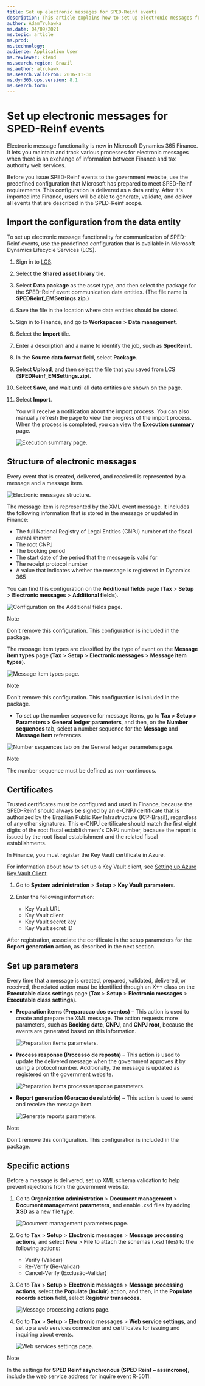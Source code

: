 ```yaml
---
title: Set up electronic messages for SPED-Reinf events
description: This article explains how to set up electronic messages for SPED-Reinf events for Brazil.
author: AdamTrukawka
ms.date: 04/09/2021
ms.topic: article
ms.prod: 
ms.technology: 
audience: Application User
ms.reviewer: kfend
ms.search.region: Brazil
ms.author: atrukawk
ms.search.validFrom: 2016-11-30
ms.dyn365.ops.version: 8.1
ms.search.form: 
---
```


# Set up electronic messages for SPED-Reinf events

Electronic message functionality is new in Microsoft Dynamics 365 Finance. It lets you maintain and track various processes for electronic messages when there is an exchange of information between Finance and tax authority web services.

Before you issue SPED-Reinf events to the government website, use the predefined configuration that Microsoft has prepared to meet SPED-Reinf requirements. This configuration is delivered as a data entity. After it's imported into Finance, users will be able to generate, validate, and deliver all events that are described in the SPED-Reinf scope.

## Import the configuration from the data entity

To set up electronic message functionality for communication of SPED-Reinf events, use the predefined configuration that is available in Microsoft Dynamics Lifecycle Services (LCS).

1. Sign in to [LCS](https://lcs.dynamics.com).
2. Select the **Shared asset library** tile.
3. Select **Data package** as the asset type, and then select the package for the SPED-Reinf event communication data entities. (The file name is **SPEDReinf_EMSettings.zip**.)
4. Save the file in the location where data entities should be stored.
5. Sign in to Finance, and go to **Workspaces** \> **Data management**.
6. Select the **Import** tile.
7. Enter a description and a name to identify the job, such as **SpedReinf**.
8. In the **Source data format** field, select **Package**.
9. Select **Upload**, and then select the file that you saved from LCS (**SPEDReinf_EMSettings.zip**).
10. Select **Save**, and wait until all data entities are shown on the page.
11. Select **Import**.

    You will receive a notification about the import process. You can also manually refresh the page to view the progress of the import process. When the process is completed, you can view the **Execution summary** page.

    ![Execution summary page.](media/bra-execution-summary-page.png)

## Structure of electronic messages

Every event that is created, delivered, and received is represented by a message and a message item.

![Electronic messages structure.](media/bra-electronic-messages-structure.png)

The message item is represented by the XML event message. It includes the following information that is stored in the message or updated in Finance:

- The full National Registry of Legal Entities (CNPJ) number of the fiscal establishment
- The root CNPJ
- The booking period
- The start date of the period that the message is valid for
- The receipt protocol number
- A value that indicates whether the message is registered in Dynamics 365

You can find this configuration on the **Additional fields** page (**Tax** \> **Setup** \> **Electronic messages** \> **Additional fields**).

![Configuration on the Additional fields page.](media/bra-electronic-messaging-additional-fields.png)

> [!NOTE]
> Don't remove this configuration. This configuration is included in the package.

The message item types are classified by the type of event on the **Message item types** page (**Tax** \> **Setup** \> **Electronic messages** \> **Message item types**).

![Message item types page.](media/bra-message-types.png)

> [!NOTE]
> Don't remove this configuration. This configuration is included in the package.

- To set up the number sequence for message items, go to **Tax \> Setup \> Parameters \> General ledger parameters**, and then, on the **Number sequences** tab, select a number sequence for the **Message** and **Message item** references.

![Number sequences tab on the General ledger parameters page.](media/bra-electronic-messages-number-sequences.png)

> [!NOTE]
> The number sequence must be defined as non-continuous.

## Certificates

Trusted certificates must be configured and used in Finance, because the SPED-Reinf should always be signed by an e-CNPJ certificate that is authorized by the Brazilian Public Key Infrastructure (ICP-Brasil), regardless of any other signatures. This e-CNPJ certificate should match the first eight digits of the root fiscal establishment's CNPJ number, because the report is issued by the root fiscal establishment and the related fiscal establishments.

In Finance, you must register the Key Vault certificate in Azure.

For information about how to set up a Key Vault client, see [Setting up Azure Key Vault Client](https://support.microsoft.com/help/4040305).

1. Go to **System administration** \> **Setup** \> **Key Vault parameters**.
2. Enter the following information:

    - Key Vault URL
    - Key Vault client
    - Key Vault secret key
    - Key Vault secret ID

After registration, associate the certificate in the setup parameters for the **Report generation** action, as described in the next section.

## Set up parameters 

Every time that a message is created, prepared, validated, delivered, or received, the related action must be identified through an X++ class on the **Executable class settings** page (**Tax** \> **Setup** \> **Electronic messages** \> **Executable class settings**).

- **Preparation items (Preparacao dos eventos)** – This action is used to create and prepare the XML message. The action requests more parameters, such as **Booking date**, **CNPJ**, and **CNPJ root**, because the events are generated based on this information.

    ![Preparation items parameters.](media/bra-preparation-items.png)

- **Process response (Processo de reposta)** – This action is used to update the delivered message when the government approves it by using a protocol number. Additionally, the message is updated as registered on the government website.

    ![Preparation items process response parameters.](media/bra-preparation-items-process-response.png)

- **Report generation (Geracao de relatório)** – This action is used to send and receive the message item.

    ![Generate reports parameters.](media/bra-generate-reports-parameters.png)

> [!NOTE]
> Don't remove this configuration. This configuration is included in the package.

## Specific actions

Before a message is delivered, set up XML schema validation to help prevent rejections from the government website.

1. Go to **Organization administration** \> **Document management** \> **Document management parameters**, and enable .xsd files by adding **XSD** as a new file type.

    ![Document management parameters page.](media/bra-document-management-parameters.png)

2. Go to **Tax** \> **Setup** \> **Electronic messages** \> **Message processing actions**, and select **New** \> **File** to attach the schemas (.xsd files) to the following actions:

    - Verify (Validar)
    - Re-Verify (Re-Validar)
    - Cancel-Verify (Exclusão-Validar)

3. Go to **Tax** \> **Setup** \> **Electronic messages** \> **Message processing actions**, select the **Populate** (**Incluir**) action, and then, in the **Populate records action** field, select **Registrar transacões**.

    ![Message processing actions page.](media/bra-message-processing-actions.png)

4. Go to **Tax** \> **Setup** \> **Electronic messages** \> **Web service settings**, and set up a web services connection and certificates for issuing and inquiring about events.

    ![Web services settings page.](media/bra-web-service-settings.png)

> [!NOTE]
> In the settings for **SPED Reinf asynchronous (SPED Reinf – assíncrono)**, include the web service address for inquire event R-5011.
